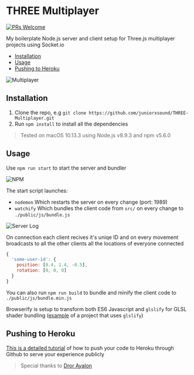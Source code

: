 # THREE Multiplayer
[![PRs Welcome](https://img.shields.io/badge/PRs-welcome-brightgreen.svg?style=flat-square)](http://makeapullrequest.com)

My boilerplate Node.js server and client setup for Three.js multiplayer projects using Socket.io
- [Installation](#installation)
- [Usage](#usage)
- [Pushing to Heroku](#pushing-to-heroku)

![Multiplayer](https://github.com/juniorxsound/THREE-Multiplayer/blob/master/resources/multiplayer.gif)

## Installation
1. Clone the repo, e.g ```git clone https://github.com/juniorxsound/THREE-Multiplayer.git```
1. Run ```npm install``` to install all the dependencies

> Tested on macOS 10.13.3 using Node.js v8.9.3 and npm v5.6.0

## Usage
Use ```npm run start``` to start the server and bundler

![NPM](https://github.com/juniorxsound/THREE-Multiplayer/blob/master/resources/run_start.gif)

The start script launches:
- ```nodemon``` Which restarts the server on every change (port: 1989)
- ```watchify``` Which bundles the client code from ```src/``` on every change to ```./public/js/bundle.js```

![Server Log](https://github.com/juniorxsound/THREE-Multiplayer/blob/master/resources/Logs.png)

On connection each client recives it's uniqe ID and on every movement broadcasts to all the other clients all the locations of everyone connected
```js
{
  'some-user-id': {
    position: [0.4, 1.4, -0.5],
    rotation: [0, 0, 0]
  }
}
```

You can also run ```npm run build``` to bundle and minify the client code to ```./public/js/bundle.min.js```

Browserify is setup to transform both ES6 Javascript and ```glslify``` for GLSL shader bundling ([example](https://github.com/juniorxsound/DepthKit.js) of a project that uses ```glslify```)

## Pushing to Heroku
[This is a detailed tutorial](https://devcenter.heroku.com/articles/getting-started-with-nodejs#introduction) of how to push your code to Heroku through Github to serve your experience publicly

> Special thanks to [Dror Ayalon](https://github.com/dodiku)
